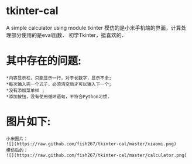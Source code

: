 tkinter-cal
===========

A simple calculator using module tkinter
模仿的是小米手机端的界面，计算处理部分使用的是eval函数．
初学Tkinter，挺喜欢的．

其中存在的问题:
===============
	*内容显示栏，只能显示一行，对于长数字，显示不全;
	*每次输入完一个式子，必须清空后才可以输入下一个;
	*没有添加菜单栏 ;
	*添加按钮，没有使用循环语句，不符合Python习惯.
图片如下:
=========
	小米图片：
	![](https://raw.github.com/fish267/tkinter-cal/master/xiaomi.png)
	模仿后的：
	![](https://raw.github.com/fish267/tkinter-cal/master/calculator.png)
